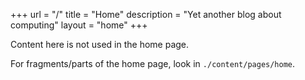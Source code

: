 +++
url = "/"
title = "Home"
description = "Yet another blog about computing"
layout = "home"
+++

Content here is not used in the home page.

For fragments/parts of the home page,
look in `./content/pages/home`.
